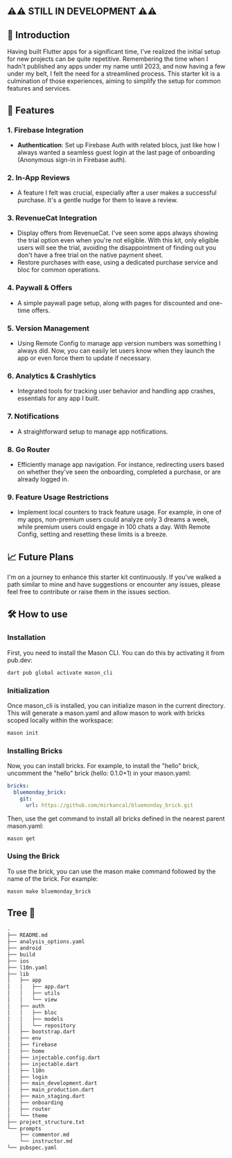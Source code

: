 
## ⚠️⚠️ STILL IN DEVELOPMENT ⚠️⚠️

## 🌟 Introduction

Having built Flutter apps for a significant time, I've realized the initial setup for new projects can be quite repetitive. Remembering the time when I hadn't published any apps under my name until 2023, and now having a few under my belt, I felt the need for a streamlined process. This starter kit is a culmination of those experiences, aiming to simplify the setup for common features and services.

## 🚀 Features

### 1. **Firebase Integration**
   - **Authentication**: Set up Firebase Auth with related blocs, just like how I always wanted a seamless guest login at the last page of onboarding (Anonymous sign-in in Firebase auth).

### 2. **In-App Reviews**
   - A feature I felt was crucial, especially after a user makes a successful purchase. It's a gentle nudge for them to leave a review.

### 3. **RevenueCat Integration**
   - Display offers from RevenueCat. I've seen some apps always showing the trial option even when you're not eligible. With this kit, only eligible users will see the trial, avoiding the disappointment of finding out you don't have a free trial on the native payment sheet.
   - Restore purchases with ease, using a dedicated purchase service and bloc for common operations.

### 4. **Paywall & Offers**
   - A simple paywall page setup, along with pages for discounted and one-time offers.

### 5. **Version Management**
   - Using Remote Config to manage app version numbers was something I always did. Now, you can easily let users know when they launch the app or even force them to update if necessary.

### 6. **Analytics & Crashlytics**
   - Integrated tools for tracking user behavior and handling app crashes, essentials for any app I built.

### 7. **Notifications**
   - A straightforward setup to manage app notifications.

### 8. **Go Router**
   - Efficiently manage app navigation. For instance, redirecting users based on whether they've seen the onboarding, completed a purchase, or are already logged in.

### 9. **Feature Usage Restrictions**
   - Implement local counters to track feature usage. For example, in one of my apps, non-premium users could analyze only 3 dreams a week, while premium users could engage in 100 chats a day. With Remote Config, setting and resetting these limits is a breeze.

## 📈 Future Plans

I'm on a journey to enhance this starter kit continuously. If you've walked a path similar to mine and have suggestions or encounter any issues, please feel free to contribute or raise them in the issues section.


## 🛠️ How to use

### Installation

First, you need to install the Mason CLI. You can do this by activating it from pub.dev:

```bash
dart pub global activate mason_cli
```

### Initialization

Once mason_cli is installed, you can initialize mason in the current directory. This will generate a mason.yaml and allow mason to work with bricks scoped locally within the workspace:

```bash
mason init
```

### Installing Bricks

Now, you can install bricks. For example, to install the "hello" brick, uncomment the "hello" brick (hello: 0.1.0+1) in your mason.yaml:

```yaml
bricks:
  bluemonday_brick:
    git:
      url: https://github.com/mirkancal/bluemonday_brick.git
```

Then, use the get command to install all bricks defined in the nearest parent mason.yaml:

```bash
mason get
```

### Using the Brick

To use the brick, you can use the mason make command followed by the name of the brick. For example:

```bash
mason make bluemonday_brick
```

## Tree 🌲

```markdown
.
├── README.md
├── analysis_options.yaml
├── android
├── build
├── ios
├── l10n.yaml
├── lib
│   ├── app
│   │   ├── app.dart
│   │   ├── utils
│   │   └── view
│   ├── auth
│   │   ├── bloc
│   │   ├── models
│   │   └── repository
│   ├── bootstrap.dart
│   ├── env
│   ├── firebase
│   ├── home
│   ├── injectable.config.dart
│   ├── injectable.dart
│   ├── l10n
│   ├── login
│   ├── main_development.dart
│   ├── main_production.dart
│   ├── main_staging.dart
│   ├── onboarding
│   ├── router
│   └── theme
├── project_structure.txt
└── prompts
    ├── commentor.md
    └── instructor.md
└── pubspec.yaml
```